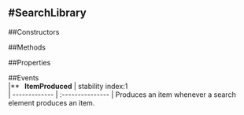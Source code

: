#SearchLibrary
---
##Constructors 


##Methods  




















##Properties  




##Events  
|** **&nbsp;&nbsp;ItemProduced** |  stability index:1  
| ------------- | :--------------- 
|  Produces an item whenever a search element produces an item. 






